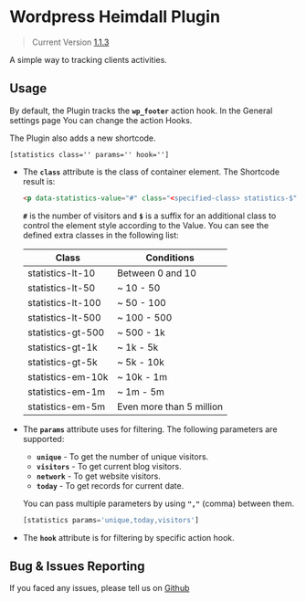 # Wordpress Heimdall Plugin
> Current Version [1.1.3](https://github.com/Rmanaf/wp-heimdall)

A simple way to tracking clients activities.

## Usage
By default, the Plugin tracks the **<code>wp_footer</code>** action hook. In the General settings page You can change the action Hooks.

The Plugin also adds a new shortcode.

<code>[statistics class='' params='' hook='']</code>

  - The **<code>class</code>** attribute is the class of container element. The Shortcode result is:
    ```html
    <p data-statistics-value="#" class="<specified-class> statistics-$">#</p>
    ```
    **<code>#</code>** is the number of visitors and **<code>$</code>** is a suffix for an additional class to control the element style according to the Value. You can see the defined extra classes in the following list:
    
    | Class | Conditions |
    |---| ---|
    | statistics-lt-10 | Between 0 and 10 |
    | statistics-lt-50 | ~ 10 - 50 |
    | statistics-lt-100 | ~ 50 - 100 |
    | statistics-lt-500 | ~ 100 - 500 |
    | statistics-gt-500 | ~ 500 - 1k |
    | statistics-gt-1k | ~ 1k - 5k |
    | statistics-gt-5k | ~ 5k - 10k |
    | statistics-em-10k | ~ 10k - 1m |
    | statistics-em-1m | ~ 1m - 5m |
    | statistics-em-5m | Even more than 5 million |



  - The **<code>params</code>** attribute uses for filtering. The following parameters are supported:
    - **<code>unique</code>** - To get the number of unique visitors.
    - **<code>visitors</code>** - To get current blog visitors.
    - **<code>network</code>** - To get website visitors.
    - **<code>today</code>** - To get records for current date.

    You can pass multiple parameters by using **<code>","</code>** (comma) between them.
    ```php
    [statistics params='unique,today,visitors']
    ```

  - The **<code>hook</code>** attribute is for filtering by specific action hook.


## Bug & Issues Reporting
If you faced any issues, please tell us on [Github](https://github.com/Rmanaf/wp-heimdall/issues/new)
